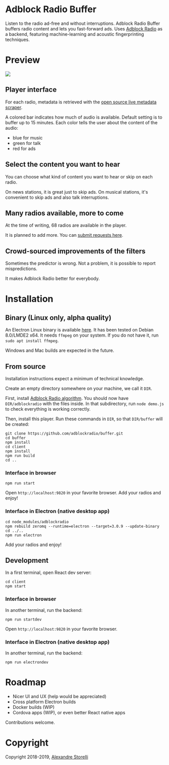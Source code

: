# Adblock Radio Buffer
Listen to the radio ad-free and without interruptions.
Adblock Radio Buffer buffers radio content and lets you fast-forward ads.
Uses [Adblock Radio](https://github.com/adblockradio/adblockradio) as a backend, featuring machine-learning and acoustic fingerprinting techniques.

# Preview

![](doc/abr-buffer.png)

## Player interface

For each radio, metadata is retrieved with the [open source live metadata scraper](https://github.com/adblockradio/webradio-metadata).

A colored bar indicates how much of audio is available. Default setting is to buffer up to 15 minutes.
Each color tells the user about the content of the audio:
- blue for music
- green for talk
- red for ads

## Select the content you want to hear

You can choose what kind of content you want to hear or skip on each radio.

On news stations, it is great just to skip ads.
On musical stations, it's convenient to skip ads and also talk interruptions.

## Many radios available, more to come

At the time of writing, 68 radios are available in the player.

It is planned to add more. You can [submit requests here](https://github.com/adblockradio/available-models/).

## Crowd-sourced improvements of the filters

Sometimes the predictor is wrong. Not a problem, it is possible to report mispredictions.

It makes Adblock Radio better for everybody.

# Installation

## Binary (Linux only, alpha quality)
An Electron Linux binary is available [here](http://cdn.s00.adblockradio.com/ABR-Buffer-v1.0.tar.gz).
It has been tested on Debian 8.0/LMDE2 x64.
It needs `ffmpeg` on your system. If you do not have it, run `sudo apt install ffmpeg`.

Windows and Mac builds are expected in the future.

## From source
Installation instructions expect a minimum of technical knowledge.

Create an empty directory somewhere on your machine, we call it `DIR`.

First, install [Adblock Radio algorithm](https://github.com/adblockradio/adblockradio). You should now have `DIR/adblockradio` with the files inside. In that subdirectory, run `node demo.js` to check everything is working correctly.

Then, install this player. Run these commands in `DIR`, so that `DIR/buffer` will be created:
```
git clone https://github.com/adblockradio/buffer.git
cd buffer
npm install
cd client
npm install
npm run build
cd ..
```

### Interface in browser
```
npm run start
```
Open `http://localhost:9820` in your favorite browser.
Add your radios and enjoy!

### Interface in Electron (native desktop app)
```
cd node_modules/adblockradio
npm rebuild zeromq --runtime=electron --target=3.0.9 --update-binary
cd ../..
npm run electron
```
Add your radios and enjoy!


## Development

In a first terminal, open React dev server:
```
cd client
npm start
```

### Interface in browser
In another terminal, run the backend:
```
npm run startdev
```
Open `http://localhost:9820` in your favorite browser.

### Interface in Electron (native desktop app)
In another terminal, run the backend:
```
npm run electrondev
```

# Roadmap

- Nicer UI and UX (help would be appreciated)
- Cross platform Electron builds
- Docker builds (WIP)
- Cordova apps (WIP), or even better React native apps

Contributions welcome.

# Copyright

Copyright 2018-2019, [Alexandre Storelli](https://github.com/dest4)
